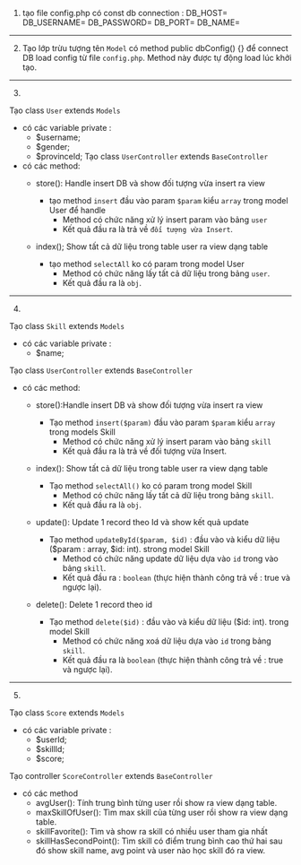 
1. tạo file config.php có const db connection :
DB_HOST=
DB_USERNAME=
DB_PASSWORD=
DB_PORT=
DB_NAME=

------

2. Tạo lớp trừu tượng tên `Model` có method public dbConfig() {} để connect DB load config từ file `config.php`.
  Method này được tự động load lúc khởi tạo.

------

3.

Tạo class `User` extends `Models`
- có các variable private :
  + $username;
  + $gender;
  + $provinceId;
Tạo class `UserController` extends `BaseController`
- có các method:
  + store(): Handle insert DB và show đối tượng vừa insert ra view
    - tạo method `insert` đầu vào param `$param` kiểu `array` trong model User để handle
      + Method có chức năng xử lý insert param vào bảng `user`
      + Kết quả đầu ra là trả về `đối tượng vừa Insert`.

  + index(); Show tất cả dữ liệu trong table user ra view dạng table
    - tạo method `selectAll` ko có param trong model User
      + Method có chức năng lấy tất cả dữ liệu trong bảng `user`.
      + Kết quả đầu ra là `obj`.

------

4.

Tạo class `Skill` extends `Models`
- có các variable private :
  + $name;

Tạo class `UserController` extends `BaseController`
- có các method:
  + store():Handle insert DB và show đối tượng vừa insert ra view
    - Tạo method `insert($param)` đầu vào param `$param` kiểu `array` trong models Skill
      + Method có chức năng xử lý insert param vào bảng `skill`
      + Kết quả đầu ra là trả về đối tượng vừa Insert.

  + index(): Show tất cả dữ liệu trong table user ra view dạng table
    - Tạo method `selectAll()` ko có param trong model Skill
      + Method có chức năng lấy tất cả dữ liệu trong bảng `skill`.
      + Kết quả đầu ra là `obj`.

  + update(): Update 1 record theo Id và show kết quả update
    - Tạo method `updateById($param, $id)` : đầu vào và kiểu dữ liệu ($param : array, $id: int). strong model Skill
      + Method có chức năng update dữ liệu dựa vào `id` trong vào bảng `skill`.
      + Kết quả đầu ra : `boolean` (thực hiện thành công trả về : true và ngược lại).

  + delete(): Delete 1 record theo id
    - Tạo method `delete($id)`  : đầu vào và kiểu dữ liệu ($id: int). trong model Skill
      + Method có chức năng xoá dữ liệu dựa vào `id` trong bảng `skill`.
      + Kết quả đầu ra là `boolean` (thực hiện thành công trả về : true và ngược lại).

------

5.

Tạo class `Score` extends `Models`
- có các variable private :
  + $userId;
  + $skillId;
  + $score;

Tạo controller `ScoreController` extends `BaseController`
- có các method
  + avgUser(): Tính trung bình từng user rồi show ra view dạng table.
  + maxSkillOfUser(): Tìm max skill của từng user rồi show ra view dạng table.
  + skillFavorite(): Tìm và show ra skill có nhiều user tham gia nhất
  + skillHasSecondPoint(): Tìm skill có điểm trung bình cao thứ hai sau đó show skill name, avg point và user nào học skill đó ra view.
